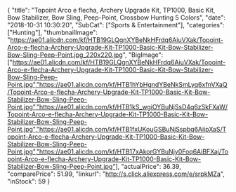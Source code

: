 {
	"title": "Topoint Arco e flecha, Archery Upgrade Kit, TP1000, Basic Kit, Bow Stabilizer, Bow Sling, Peep-Point, Crossbow Hunting 5 Colors",
	"date": "2018-10-31 10:30:20",
	"SubCat": ["Sports & Entertainment"],
	"categories": ["Hunting"],
	"thumbnailImage": "https://ae01.alicdn.com/kf/HTB19GLQgnXYBeNkHFrdq6AiuVXak/Topoint-Arco-e-flecha-Archery-Upgrade-Kit-TP1000-Basic-Kit-Bow-Stabilizer-Bow-Sling-Peep-Point.jpg_220x220.jpg",
	"BigImage": ["https://ae01.alicdn.com/kf/HTB19GLQgnXYBeNkHFrdq6AiuVXak/Topoint-Arco-e-flecha-Archery-Upgrade-Kit-TP1000-Basic-Kit-Bow-Stabilizer-Bow-Sling-Peep-Point.jpg","https://ae01.alicdn.com/kf/HTB1hYbHgndYBeNkSmLyq6xfnVXaQ/Topoint-Arco-e-flecha-Archery-Upgrade-Kit-TP1000-Basic-Kit-Bow-Stabilizer-Bow-Sling-Peep-Point.jpg","https://ae01.alicdn.com/kf/HTB1kS_wgiOYBuNjSsD4q6zSkFXaW/Topoint-Arco-e-flecha-Archery-Upgrade-Kit-TP1000-Basic-Kit-Bow-Stabilizer-Bow-Sling-Peep-Point.jpg","https://ae01.alicdn.com/kf/HTB1fxUKouGSBuNjSspbq6AiipXaS/Topoint-Arco-e-flecha-Archery-Upgrade-Kit-TP1000-Basic-Kit-Bow-Stabilizer-Bow-Sling-Peep-Point.jpg","https://ae01.alicdn.com/kf/HTB17xAkorGYBuNjy0Foq6AiBFXaj/Topoint-Arco-e-flecha-Archery-Upgrade-Kit-TP1000-Basic-Kit-Bow-Stabilizer-Bow-Sling-Peep-Point.jpg"],
	"actualPrice": 36.39,
	"comparePrice": 51.99,
	"linkurl": "http://s.click.aliexpress.com/e/srpkMZa",
	"inStock": 59
}
